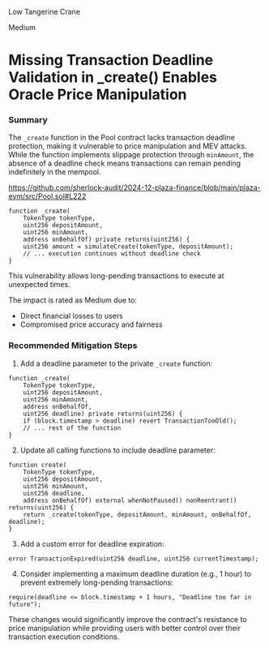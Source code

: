 Low Tangerine Crane

Medium

# Missing Transaction Deadline Validation in _create() Enables Oracle Price Manipulation

### Summary

The `_create` function in the Pool contract lacks transaction deadline protection, making it vulnerable to price manipulation and MEV attacks. While the function implements slippage protection through `minAmount`, the absence of a deadline check means transactions can remain pending indefinitely in the mempool.

https://github.com/sherlock-audit/2024-12-plaza-finance/blob/main/plaza-evm/src/Pool.sol#L222

```solidity
function _create(
    TokenType tokenType,
    uint256 depositAmount,
    uint256 minAmount,
    address onBehalfOf) private returns(uint256) {
    uint256 amount = simulateCreate(tokenType, depositAmount);
    // ... execution continues without deadline check
}
```

This vulnerability allows long-pending transactions to execute at unexpected times.

The impact is rated as Medium due to:
- Direct financial losses to users
- Compromised price accuracy and fairness

### Recommended Mitigation Steps

1. Add a deadline parameter to the private `_create` function:
```solidity
function _create(
    TokenType tokenType,
    uint256 depositAmount,
    uint256 minAmount,
    address onBehalfOf,
    uint256 deadline) private returns(uint256) {
    if (block.timestamp > deadline) revert TransactionTooOld();
    // ... rest of the function
}
```

2. Update all calling functions to include deadline parameter:
```solidity
function create(
    TokenType tokenType,
    uint256 depositAmount,
    uint256 minAmount,
    uint256 deadline,
    address onBehalfOf) external whenNotPaused() nonReentrant() returns(uint256) {
    return _create(tokenType, depositAmount, minAmount, onBehalfOf, deadline);
}
```

3. Add a custom error for deadline expiration:
```solidity
error TransactionExpired(uint256 deadline, uint256 currentTimestamp);
```

4. Consider implementing a maximum deadline duration (e.g., 1 hour) to prevent extremely long-pending transactions:
```solidity
require(deadline <= block.timestamp + 1 hours, "Deadline too far in future");
```

These changes would significantly improve the contract's resistance to price manipulation while providing users with better control over their transaction execution conditions.